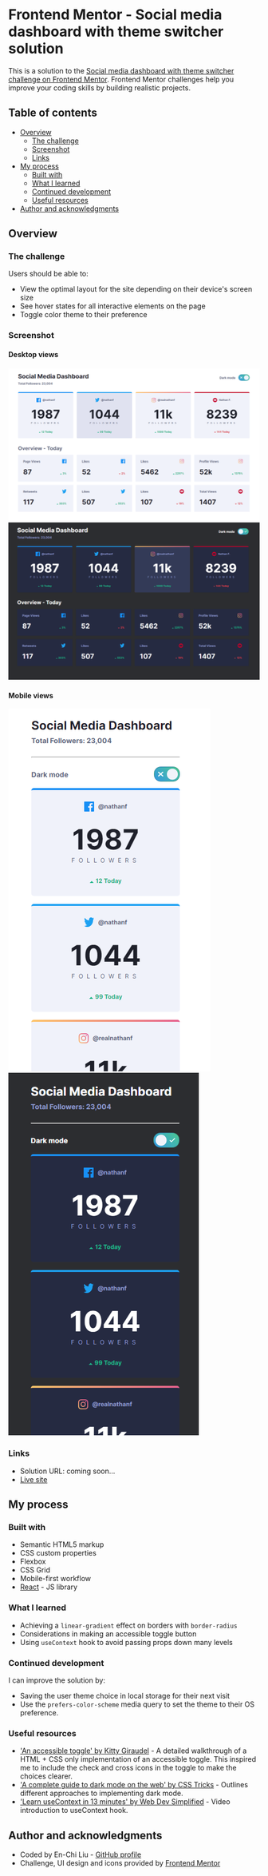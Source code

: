 # Frontend Mentor - Social media dashboard with theme switcher solution

This is a solution to the [Social media dashboard with theme switcher challenge on Frontend Mentor](https://www.frontendmentor.io/challenges/social-media-dashboard-with-theme-switcher-6oY8ozp_H). Frontend Mentor challenges help you improve your coding skills by building realistic projects.

## Table of contents

- [Overview](#overview)
  - [The challenge](#the-challenge)
  - [Screenshot](#screenshot)
  - [Links](#links)
- [My process](#my-process)
  - [Built with](#built-with)
  - [What I learned](#what-i-learned)
  - [Continued development](#continued-development)
  - [Useful resources](#useful-resources)
- [Author and acknowledgments](#author-and-acknowledgments)

## Overview

### The challenge

Users should be able to:

- View the optimal layout for the site depending on their device's screen size
- See hover states for all interactive elements on the page
- Toggle color theme to their preference

### Screenshot

#### Desktop views

![Light mode desktop view](./screenshots/light-desktop.PNG)
![Dark mode desktop view](./screenshots/dark-desktop.PNG)

#### Mobile views

![Light mode mobile view](./screenshots/light-mobile.PNG)
![Dark mode mobile view](./screenshots/dark-mobile.PNG)

### Links

- Solution URL: coming soon...
- [Live site](https://dashboard-theme-toggle.web.app/)

## My process

### Built with

- Semantic HTML5 markup
- CSS custom properties
- Flexbox
- CSS Grid
- Mobile-first workflow
- [React](https://reactjs.org/) - JS library

### What I learned

- Achieving a `linear-gradient` effect on borders with `border-radius`
- Considerations in making an accessible toggle button
- Using `useContext` hook to avoid passing props down many levels

### Continued development

I can improve the solution by:

- Saving the user theme choice in local storage for their next visit
- Use the `prefers-color-scheme` media query to set the theme to their OS preference.

### Useful resources

- ['An accessible toggle' by Kitty Giraudel](https://kittygiraudel.com/2021/04/05/an-accessible-toggle) - A detailed walkthrough of a HTML + CSS only implementation of an accessible toggle. This inspired me to include the check and cross icons in the toggle to make the choices clearer.
- ['A complete guide to dark mode on the web' by CSS Tricks](https://css-tricks.com/a-complete-guide-to-dark-mode-on-the-web/) - Outlines different approaches to implementing dark mode.
- ['Learn useContext in 13 minutes' by Web Dev Simplified](https://youtu.be/5LrDIWkK_Bc) - Video introduction to useContext hook.

## Author and acknowledgments

- Coded by En-Chi Liu - [GitHub profile](https://github.com/eeels22)
- Challenge, UI design and icons provided by [Frontend Mentor](https://www.frontendmentor.io)
